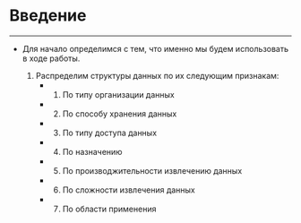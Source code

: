 # Введение
---
- Для начало определимся с тем, что именно мы будем использовать в ходе работы.

  1) Распределим структуры данных по их следующим признакам:
     - 1. По типу организации данных
     - 2. По способу хранения данных
     - 3. По типу доступа данных
     - 4. По назначению
     - 5. По производжительности извлечению данных
     - 6. По сложности извлечения данных
     - 7. По области применения

